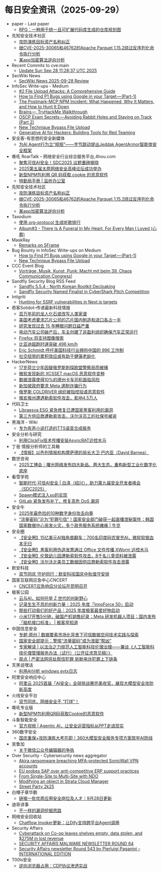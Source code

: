 # 每日安全资讯（2025-09-29）

- paper - Last paper
  - [RPG：一种用于统一且可扩展代码库生成的仓库规划图](https://paper.seebug.org/3393/)
- 先知安全技术社区
  - [攻防演练目标资产名称纠正](https://xz.aliyun.com/news/19064)
  - [继CVE-2025-30065和46762的Apache Parquet 1.15.2绕过反序列化命令执行分析](https://xz.aliyun.com/news/19063)
  - [某app加密算法逆向分析](https://xz.aliyun.com/news/19061)
- Recent Commits to cve:main
  - [Update Sun Sep 28 11:28:37 UTC 2025](https://github.com/trickest/cve/commit/c728fef008ac902ddd6d8bf04322fd5813ed76c5)
- SecWiki News
  - [SecWiki News 2025-09-28 Review](http://www.sec-wiki.com/?2025-09-28)
- InfoSec Write-ups - Medium
  - [#2 File Upload Attacks: A Comprehensive Guide](https://infosecwriteups.com/2-file-upload-attacks-a-comprehensive-guide-3308cd48e815?source=rss----7b722bfd1b8d---4)
  - [How to Find P1 Bugs using Google in your Target — (Part-1)](https://infosecwriteups.com/how-to-find-p1-bugs-using-google-in-your-target-part-1-e37455324dc1?source=rss----7b722bfd1b8d---4)
  - [The Postmark-MCP NPM Incident: What Happened, Why It Matters, and How to Hunt It Down](https://infosecwriteups.com/the-postmark-mcp-npm-incident-what-happened-why-it-matters-and-how-to-hunt-it-down-37431757472f?source=rss----7b722bfd1b8d---4)
  - [Brains —  TryHackMe Walkthrough](https://infosecwriteups.com/brains-tryhackme-walkthrough-8be300aa8d87?source=rss----7b722bfd1b8d---4)
  - [OSCP Exam Secrets — Avoiding Rabbit Holes and Staying on Track (Part 2)](https://infosecwriteups.com/oscp-exam-secrets-avoiding-rabbit-holes-and-staying-on-track-part-2-c5192aee6ae7?source=rss----7b722bfd1b8d---4)
  - [New Technique Bypass File Upload](https://infosecwriteups.com/new-technique-bypass-file-upload-4c18cef9f9ed?source=rss----7b722bfd1b8d---4)
  - [Generative AI for Hackers: Building Tools for Red Teaming](https://infosecwriteups.com/generative-ai-for-hackers-building-tools-for-red-teaming-de38b9b804a3?source=rss----7b722bfd1b8d---4)
- 安全客-有思想的安全新媒体
  - [为AI Agent行为立“规矩”——字节跳动提出Jeddak AgentArmor智能体安全框架](https://www.anquanke.com/post/id/312426)
- 嘶吼 RoarTalk – 网络安全行业综合服务平台,4hou.com
  - [聚焦可信AI安全！SDC2025 议题重磅揭晓](https://www.4hou.com/posts/gy39)
  - [2025第五届太原网络安全高峰论坛成功举办](https://www.4hou.com/posts/8gJl)
  - [新型NPM包利用 QR 码获取 cookie 的恶意软件](https://www.4hou.com/posts/VWE5)
  - [特勤局手册 | 监听办公室](https://www.4hou.com/posts/42B2)
- 先知安全技术社区
  - [攻防演练目标资产名称纠正](https://xz.aliyun.com/news/19064)
  - [继CVE-2025-30065和46762的Apache Parquet 1.15.2绕过反序列化命令执行分析](https://xz.aliyun.com/news/19063)
  - [某app加密算法逆向分析](https://xz.aliyun.com/news/19061)
- Taxodium
  - [使用 org-protocol 生成听歌排行](https://taxodium.ink/use-org-protocol-to-capture-music-rank.html)
  - [Album#3 - There Is A Funeral In My Heart, For Every Man I Loved (心葬)](https://taxodium.ink/album-3.html)
- MaskRay
  - [Remarks on SFrame](https://maskray.me/blog/2025-09-28-remarks-on-sframe)
- Bug Bounty in InfoSec Write-ups on Medium
  - [How to Find P1 Bugs using Google in your Target — (Part-1)](https://infosecwriteups.com/how-to-find-p1-bugs-using-google-in-your-target-part-1-e37455324dc1?source=rss----7b722bfd1b8d--bug_bounty)
  - [New Technique Bypass File Upload](https://infosecwriteups.com/new-technique-bypass-file-upload-4c18cef9f9ed?source=rss----7b722bfd1b8d--bug_bounty)
- CCC Event Blog
  - [Vorträge, Musik, Kunst, Punk: Macht mit beim 39. Chaos Communication Congress!](https://events.ccc.de/2025/09/28/39c3-call-for-participation/)
- Sandfly Security Blog RSS Feed
  - [Sandfly 5.5.4 - North Korean Rootkit Decloaking](https://sandflysecurity.com/blog/sandfly-5-5-4-north-korean-rootkit-decloaking)
  - [Sandfly Security Named Finalist in CyberShark Pitch Competition](https://sandflysecurity.com/blog/sandfly-security-named-finalist-in-cybershark-pitch-competition)
- Intigriti
  - [Hunting for SSRF vulnerabilities in Next.js targets](https://www.intigriti.com/researchers/blog/hacking-tools/ssrf-vulnerabilities-in-nextjs-targets)
- 奇客Solidot–传递最新科技情报
  - [百万年前的龙人化石或改写人类家谱](https://www.solidot.org/story?sid=82443)
  - [美国考虑要求芯片公司的芯片国内制造和进口各占一半](https://www.solidot.org/story?sid=82442)
  - [研究发现过去 15 年睡眠问题日益严重](https://www.solidot.org/story?sid=82441)
  - [电动汽车公司破产后，车主创建了非盈利组织确保汽车正常运行](https://www.solidot.org/story?sid=82440)
  - [Firefox 将支持图像搜索](https://www.solidot.org/story?sid=82439)
  - [比亚迪超跑时速突破 496 km/h](https://www.solidot.org/story?sid=82438)
  - [Eric Schmidt 呼吁美国科技行业拥抱中国的 996 工作制](https://www.solidot.org/story?sid=82436)
  - [社交纽带的累积效应或有助于健康老龄化](https://www.solidot.org/story?sid=82435)
- HackerNews
  - [17岁荷兰少年因替俄罗斯刺探欧盟警察局而被捕](https://hackernews.cc/archives/60977)
  - [微软发现新的 XCSSET macOS 恶意软件变种](https://hackernews.cc/archives/60973)
  - [数据泄露使得10%的德州卡车司机面临风险](https://hackernews.cc/archives/60971)
  - [新加坡政府要求 Meta 遏制诈骗行为](https://hackernews.cc/archives/60968)
  - [俄罗斯 COLDRIVER  组织被指控投递恶意软件](https://hackernews.cc/archives/60965)
  - [俄亥俄州遭遇勒索软件攻击，影响4.5万人](https://hackernews.cc/archives/60959)
- 代码卫士
  - [Libraesva ESG 紧急修复已遭国家黑客利用的漏洞](https://mp.weixin.qq.com/s?__biz=MzI2NTg4OTc5Nw==&mid=2247524087&idx=1&sn=83bb93f4f75fdef8ddfbad2959a7e7d1)
  - [第三方供应商遭勒索攻击，沃尔沃员工的社保号被盗](https://mp.weixin.qq.com/s?__biz=MzI2NTg4OTc5Nw==&mid=2247524087&idx=2&sn=abbaf8bfe65ce3cd72b4bd00e5645a4b)
- 黑海洋 - Wiki
  - [专为有声小说打造的TTS语音合成服务](https://blog.upx8.com/4860)
- 安全分析与研究
  - [利用ClickFix技术传播安装AsyncRAT远控木马](https://mp.weixin.qq.com/s?__biz=MzA4ODEyODA3MQ==&mid=2247493483&idx=1&sn=4b3d6d9676e2d878bef6c6fe97dee93f)
- 丁爸 情报分析师的工具箱
  - [【情报】以色列情报机构摩萨德的局长大卫·巴内亚（David Barnea）](https://mp.weixin.qq.com/s?__biz=MzI2MTE0NTE3Mw==&mid=2651152177&idx=1&sn=2ef06d5dde4746ea5d4b8b7629d43896)
- 数世咨询
  - [2025工博会｜曙光网络发布四大新品、两大生态，重构新型工业化数字化底座](https://mp.weixin.qq.com/s?__biz=MzkxNzA3MTgyNg==&mid=2247540388&idx=1&sn=c0814ce7b12f5d5dbfb992d96f95e487)
- 看雪学苑
  - [智能时代·可信AI安全 | 白泽（绍兴），助力第九届安全开发者峰会（SDC2025）](https://mp.weixin.qq.com/s?__biz=MjM5NTc2MDYxMw==&mid=2458601375&idx=1&sn=11eeb884dc8bda3a0fcd2f2018bf5d36)
  - [Spawn模式注入so的实现](https://mp.weixin.qq.com/s?__biz=MjM5NTc2MDYxMw==&mid=2458601375&idx=2&sn=0e94202bc6ec0ecdbf8850357d4d4d74)
  - [GitLab 紧急发布补丁，修复高危 DoS 漏洞](https://mp.weixin.qq.com/s?__biz=MjM5NTc2MDYxMw==&mid=2458601375&idx=3&sn=b0f30af711d750a6a1461954a03888ca)
- 安全牛
  - [2025年最危险的10种数字身份攻击向量](https://mp.weixin.qq.com/s?__biz=MjM5Njc3NjM4MA==&mid=2651138839&idx=1&sn=b579a47e29ebf75e406789d7bcb05e0a)
  - [“流量密码”沦为“犯罪引信”！国家安全部门破获一起直播泄秘案件；韩国国家数据中心突发火灾，多个政务服务系统瘫痪 | 牛览](https://mp.weixin.qq.com/s?__biz=MjM5Njc3NjM4MA==&mid=2651138839&idx=2&sn=418b155eb1a256de77b8acbe9208c3d4)
- 安全圈
  - [【安全圈】15亿美元AI独角兽翻车：700名印度码农冒充AI，微软软银血本无归](https://mp.weixin.qq.com/s?__biz=MzIzMzE4NDU1OQ==&mid=2652071937&idx=1&sn=db5431861f4d47ec96a9fb7778a9c0bf)
  - [【安全圈】黑客利用伪造发票通过 Office 文件传播 XWorm 远控木马](https://mp.weixin.qq.com/s?__biz=MzIzMzE4NDU1OQ==&mid=2652071937&idx=2&sn=829acf8ed62eae70fefe96190c795093)
  - [【安全圈】伦敦幼儿园遭勒索软件攻击，8千名儿童资料被泄露](https://mp.weixin.qq.com/s?__biz=MzIzMzE4NDU1OQ==&mid=2652071937&idx=3&sn=e64c3fb4bc4dc4eec18860dfb06a87c7)
  - [【安全圈】沃尔沃北美员工数据因供应商勒索软件攻击泄露](https://mp.weixin.qq.com/s?__biz=MzIzMzE4NDU1OQ==&mid=2652071937&idx=4&sn=6c7427829fba880dc2113bc910b26c93)
- 默安科技
  - [双节同庆 守护同行：默安科技国庆中秋值守安排](https://mp.weixin.qq.com/s?__biz=MzIzODQxMjM2NQ==&mid=2247501371&idx=1&sn=f129943a4f1a053aaba053db789192dd)
- 国家互联网应急中心CNCERT
  - [CNCERT应急响应分论坛在昆明召开](https://mp.weixin.qq.com/s?__biz=MzIwNDk0MDgxMw==&mid=2247500674&idx=1&sn=b5a5ac8fca0fa3f0e59aee3abab89905)
- 极客公园
  - [云与AI，如何托举 Z 世代的创新野心](https://mp.weixin.qq.com/s?__biz=MTMwNDMwODQ0MQ==&mid=2653087546&idx=1&sn=dbfdd71e404d5af96a86bf95674aefc5)
  - [记录生生不息的创新力量｜2025 年度「InnoForce 50」启动](https://mp.weixin.qq.com/s?__biz=MTMwNDMwODQ0MQ==&mid=2653087504&idx=1&sn=34faf891cc5589c4ce4e7806a7d160b1)
  - [那些打动我们的好产品｜2025 年度极客最爱好物启动](https://mp.weixin.qq.com/s?__biz=MTMwNDMwODQ0MQ==&mid=2653087504&idx=2&sn=dc22f3f6d1228e95baca2dcdc3767417)
  - [小米17开售5分钟，破国产机销售纪录；Meta 研发机器人项目；国内发布「脑机接口标准」 | 极客早知道](https://mp.weixin.qq.com/s?__biz=MTMwNDMwODQ0MQ==&mid=2653087499&idx=1&sn=43122594928b637c5f1b8f929373eb7a)
- 中国信息安全
  - [专题·原创 | 数据要素市场化背景下可信数据空间技术实践与探索](https://mp.weixin.qq.com/s?__biz=MzA5MzE5MDAzOA==&mid=2664250184&idx=1&sn=8c5248747dc2a618202688adffd96921)
  - [国家安全部提示：警惕“流量密码”成为泄密“帮凶”](https://mp.weixin.qq.com/s?__biz=MzA5MzE5MDAzOA==&mid=2664250184&idx=2&sn=8764a3c8e85d18e96857be10f221299d)
  - [专家解读 | 以法治之力规范人工智能科技伦理治理——兼谈《人工智能科技伦理管理服务办法（试行）（公开征求意见稿）》](https://mp.weixin.qq.com/s?__biz=MzA5MzE5MDAzOA==&mid=2664250184&idx=3&sn=3cdf2b653e3dbc51bafebb808c6ee511)
  - [观点 | 严密法网惩处帮信犯罪 斩断电诈犯罪上下链条](https://mp.weixin.qq.com/s?__biz=MzA5MzE5MDAzOA==&mid=2664250184&idx=4&sn=3404f2174e8142cab24aca850ecd28e1)
- 天黑说嘿话
  - [利用AI分析 windows evtx日志](https://mp.weixin.qq.com/s?__biz=MzI5NTQ5MTAzMA==&mid=2247484663&idx=1&sn=e4c723d84a615ff6ae62c68b1c190b95)
- 阿里安全响应中心
  - [阿里云 2025首届「AI安全」全球挑战赛完美收官，展现大模型安全攻防新高度](https://mp.weixin.qq.com/s?__biz=MzIxMjEwNTc4NA==&mid=2652998159&idx=1&sn=e8f0f656c697d748e327bd8872fb80ea)
- 火线安全平台
  - [双节同庆，网络安全不 “打烊”！](https://mp.weixin.qq.com/s?__biz=MzU4MjEwNzMzMg==&mid=2247494828&idx=1&sn=baedbd0a14c845fc087fedd9ff9b912c)
- 嘶吼专业版
  - [新型NPM包利用QR码获取Cookie的恶意软件](https://mp.weixin.qq.com/s?__biz=MzI0MDY1MDU4MQ==&mid=2247584761&idx=1&sn=46965f25e6cf361b5e7ccdb6fe058343)
- 斗象智能安全
  - [官方视频 | Agentic AI，让安全运营指标从PPT走进现实](https://mp.weixin.qq.com/s?__biz=MzIwMjcyNzA5Mw==&mid=2247495102&idx=1&sn=99c9e7c78a03a486f51d798ac0b27451)
- 360数字安全
  - [国庆重保+攻防演练大考在即！360大模型安全服务专项方案筑牢AI防线](https://mp.weixin.qq.com/s?__biz=MzA4MTg0MDQ4Nw==&mid=2247582297&idx=1&sn=992288c871a8de270764a86fa52f41f3)
- 吴鲁加
  - [关于微信公众号编辑器的争执](https://mp.weixin.qq.com/s?__biz=Mzg5NDY4ODM1MA==&mid=2247485744&idx=1&sn=4c0c441ecd575bd4450e19e0059171d8)
- Over Security - Cybersecurity news aggregator
  - [Akira ransomware breaching MFA-protected SonicWall VPN accounts](https://www.bleepingcomputer.com/news/security/akira-ransomware-breaching-mfa-protected-sonicwall-vpn-accounts/)
  - [EU probes SAP over anti-competitive ERP support practices](https://www.bleepingcomputer.com/news/legal/eu-probes-sap-over-anti-competitive-erp-support-practices/)
  - [From Single-Site to Multi-Site with NDO](https://www.adainese.it/blog/2025/09/24/from-single-site-to-multi-site-with-ndo/)
  - [Modifying an object in Strata Cloud Manager](https://www.adainese.it/blog/2025/09/28/modifying-an-object-in-strata-cloud-manager/)
  - [Street Party 2k25](https://muhack.org/events/street-party-2k25/)
- 白帽子章华鹏
  - [链接一批优质应用安全岗位及人才｜9月28日更新](https://mp.weixin.qq.com/s?__biz=MzIyOTAxOTYwMw==&mid=2650237799&idx=1&sn=14faed728621fb25a067df88ce16fdbc)
- 迪哥讲事
  - [不一样的漏洞挖掘思路](https://mp.weixin.qq.com/s?__biz=MzIzMTIzNTM0MA==&mid=2247498324&idx=1&sn=32b9de49b9e9ba29c2937d1cffa3804b)
- 网络安全回收站
  - [Chatflow Invoker更新：让Dify支持跨平台Agent调用](https://mp.weixin.qq.com/s?__biz=Mzg2MTc1NDAxMA==&mid=2247484607&idx=1&sn=e449060e0f9c93f613a8554973eb87fb)
- Security Affairs
  - [Cyberattack on Co-op leaves shelves empty, data stolen, and $275M in lost revenue](https://securityaffairs.com/182713/security/cyberattack-on-co-op-leaves-shelves-empty-data-stolen-and-275m-in-lost-revenue.html)
  - [SECURITY AFFAIRS MALWARE NEWSLETTER ROUND 64](https://securityaffairs.com/182706/malware/security-affairs-malware-newsletter-round-64.html)
  - [Security Affairs newsletter Round 543 by Pierluigi Paganini – INTERNATIONAL EDITION](https://securityaffairs.com/182698/breaking-news/security-affairs-newsletter-round-543-by-pierluigi-paganini-international-edition.html)
- T00ls安全
  - [逆向浏览器占用：CDP协议渗透实战](https://mp.weixin.qq.com/s?__biz=Mzg3NzYzODU5NQ==&mid=2247485437&idx=1&sn=c711617493df0e26d21ce43b0ba96dd0)
